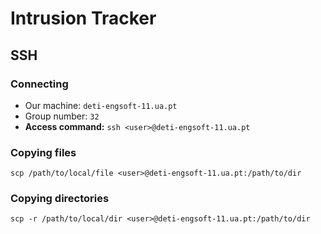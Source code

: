 # Intrusion Tracker

## SSH 

### Connecting 

* Our machine: `deti-engsoft-11.ua.pt`
* Group number: `32`
* **Access command:** `ssh <user>@deti-engsoft-11.ua.pt`

### Copying files 

```
scp /path/to/local/file <user>@deti-engsoft-11.ua.pt:/path/to/dir
```
### Copying directories 

```
scp -r /path/to/local/dir <user>@deti-engsoft-11.ua.pt:/path/to/dir
```